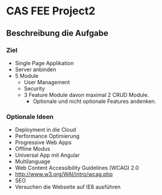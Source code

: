 # CAS FEE Project2
## Beschreibung die Aufgabe
### Ziel
* Single Page Applikation
* Server anbinden
* 5 Module
  * User Management
  * Security
  * 3 Feature Module davon maximal 2 CRUD Module.
    * Optionale und nicht optionale Features andenken.
### Optionale Ideen
* Deployment in die Cloud
* Performance Optimierung
* Progressive Web Apps
 * Offline Modus
* Universal App mit Angular
* Multilanguage
* Web Content Accessibility Guidelines (WCAG) 2.0
 * http://www.w3.org/WAI/intro/wcag.php
* SEO
* Versuchen die Webseite auf IE8 ausführen
